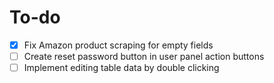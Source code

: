 # To-do

- [x] Fix Amazon product scraping for empty fields
- [ ] Create reset password button in user panel action buttons
- [ ] Implement editing table data by double clicking
